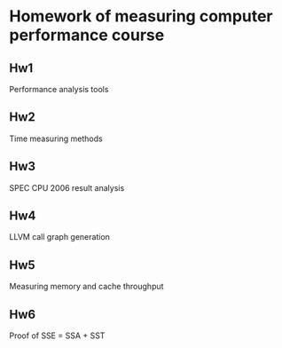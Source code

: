 # Homework of measuring computer performance course

## Hw1

Performance analysis tools

## Hw2

Time measuring methods

## Hw3

SPEC CPU 2006 result analysis

## Hw4

LLVM call graph generation

## Hw5

Measuring memory and cache throughput

## Hw6

Proof of SSE = SSA + SST
